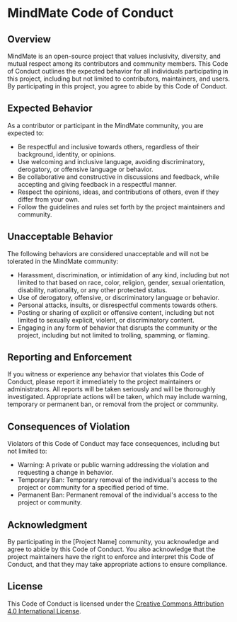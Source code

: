 # MindMate Code of Conduct

## Overview

MindMate is an open-source project that values inclusivity, diversity, and mutual respect among its contributors and community members. This Code of Conduct outlines the expected behavior for all individuals participating in this project, including but not limited to contributors, maintainers, and users. By participating in this project, you agree to abide by this Code of Conduct.

## Expected Behavior

As a contributor or participant in the MindMate community, you are expected to:

- Be respectful and inclusive towards others, regardless of their background, identity, or opinions.
- Use welcoming and inclusive language, avoiding discriminatory, derogatory, or offensive language or behavior.
- Be collaborative and constructive in discussions and feedback, while accepting and giving feedback in a respectful manner.
- Respect the opinions, ideas, and contributions of others, even if they differ from your own.
- Follow the guidelines and rules set forth by the project maintainers and community.

## Unacceptable Behavior

The following behaviors are considered unacceptable and will not be tolerated in the MindMate community:

- Harassment, discrimination, or intimidation of any kind, including but not limited to that based on race, color, religion, gender, sexual orientation, disability, nationality, or any other protected status.
- Use of derogatory, offensive, or discriminatory language or behavior.
- Personal attacks, insults, or disrespectful comments towards others.
- Posting or sharing of explicit or offensive content, including but not limited to sexually explicit, violent, or discriminatory content.
- Engaging in any form of behavior that disrupts the community or the project, including but not limited to trolling, spamming, or flaming.

## Reporting and Enforcement

If you witness or experience any behavior that violates this Code of Conduct, please report it immediately to the project maintainers or administrators. All reports will be taken seriously and will be thoroughly investigated. Appropriate actions will be taken, which may include warning, temporary or permanent ban, or removal from the project or community.

## Consequences of Violation

Violators of this Code of Conduct may face consequences, including but not limited to:

- Warning: A private or public warning addressing the violation and requesting a change in behavior.
- Temporary Ban: Temporary removal of the individual's access to the project or community for a specified period of time.
- Permanent Ban: Permanent removal of the individual's access to the project or community.

## Acknowledgment

By participating in the [Project Name] community, you acknowledge and agree to abide by this Code of Conduct. You also acknowledge that the project maintainers have the right to enforce and interpret this Code of Conduct, and that they may take appropriate actions to ensure compliance.

## License

This Code of Conduct is licensed under the [Creative Commons Attribution 4.0 International License](https://creativecommons.org/licenses/by/4.0/).

